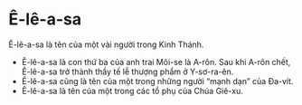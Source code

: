 # Ê-lê-a-sa

Ê-lê-a-sa là tên của một vài người trong Kinh Thánh.
- Ê-lê-a-sa là con thứ ba của anh trai Môi-se là A-rôn.  Sau khi A-rôn chết, Ê-lê-a-sa trở thành thầy tế lễ thượng phẩm ở Y-sơ-ra-ên.
- Ê-lê-a-sa cũng là tên của một trong những người “mạnh dạn” của Đa-vít.
- Ê-lê-a-sa là tên của một trong các tổ phụ của Chúa Giê-xu.

